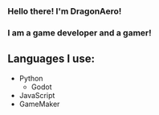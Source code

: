 ### Hello there! I'm DragonAero!
### I am a game developer and a gamer!

## Languages I use:
- Python
  - Godot
 - JavaScript
 - GameMaker
